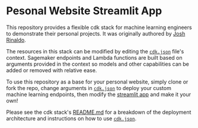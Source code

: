 # Pesonal Website Streamlit App

This repository provides a flexible cdk stack for machine learning
engineers to demonstrate their personal projects. It was originally
authored by [Josh Rinaldo](https://github.com/JoshuaRinaldo).

The resources in this stack can be modified by editing the
[`cdk.json`](cdk.json) file's context. Sagemaker endpoints and Lambda
functions are built based on arguments provided in the context so
models and other capabilities can be added or removed with relative
ease.

To use this repository as a base for your personal website, simply
clone or fork the repo, change arguments in [`cdk.json`](cdk.json)
to deploy your custom machine learning endpoints, then modify the
[streamlit app](streamlit_app/README.md) and make it your own!

Please see the cdk stack's [README.md](cdk_stack/README.md) for a
breakdown of the deployment architecture and instructions on how to use
[`cdk.json`](cdk.json).